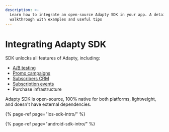 ```yaml
---
description: >-
  Learn how to integrate an open-source Adapty SDK in your app. A detailed
  walkthrough with examples and useful tips
---
```


# Integrating Adapty SDK

SDK unlocks all features of Adapty, including:

* [A/B testing](../../purchase-infrastructure/ab-tests.md)
* [Promo campaigns](../../profiles-and-promo-campaigns/promo-campaigns.md)
* [Subscribers CRM](../../profiles-and-promo-campaigns/profiles.md)
* [Subscription events](../../analytics/integrations/)
* Purchase infrastructure

Adapty SDK is open-source, 100% native for both platforms, lightweight, and doesn't have external dependencies.

{% page-ref page="ios-sdk-intro/" %}

{% page-ref page="android-sdk-intro/" %}



